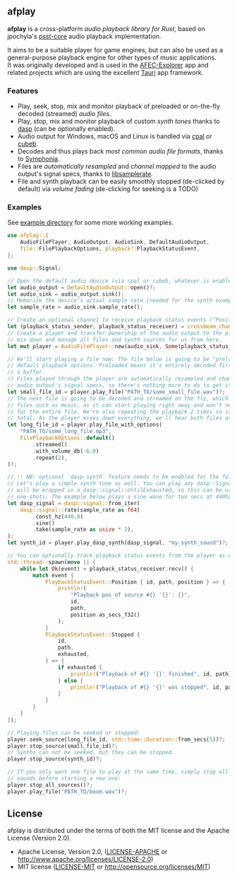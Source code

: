 
## afplay

**afplay** is a cross-platform *audio playback library for Rust*, based on jpochyla's [psst-core](https://github.com/jpochyla/psst/tree/master/psst-core) audio playback implementation.

It aims to be a suitable player for game engines, but can also be used as a general-purpose playback engine for other types of music applications.<br>
It was originally developed and is used in the [AFEC-Explorer](https://github.com/emuell/AFEC-Explorer) app and related projects which are using the excellent [Tauri](https://tauri.app) app framework.

### Features

- Play, seek, stop, mix and monitor playback of preloaded or on-the-fly decoded (streamed) *audio files*.
- Play, stop, mix and monitor playback of custom *synth tones* thanks to [dasp](https://github.com/RustAudio/dasp) (can be optionally enabled).
- Audio output for Windows, macOS and Linux is handled via [cpal](https://github.com/RustAudio/cpal) or [cubeb](https://github.com/mozilla/cubeb).
- Decodes and thus plays back *most common audio file formats*, thanks to [Symphonia](https://github.com/pdeljanov/Symphonia).
- Files are *automatically resampled* and *channel mapped* to the audio output's signal specs, thanks to [libsamplerate](https://github.com/RamiHg/rust-libsamplerate).
- File and synth playback can be easily smoothly stopped (de-clicked by default) via *volume fading* (de-clicking for seeking is a TODO)

### Examples

See [example directory](./examples) for some more working examples. 

```rust
use afplay::{
    AudioFilePlayer, AudioOutput, AudioSink, DefaultAudioOutput,
    file::FilePlaybackOptions, playback::PlaybackStatusEvent, 
};

use dasp::Signal;

// Open the default audio device (via cpal or cubeb, whatever is enabled as output feature)
let audio_output = DefaultAudioOutput::open()?;
let audio_sink = audio_output.sink();
// Memorize the device's actual sample rate (needed for the synth example)
let sample_rate = audio_sink.sample_rate();

// Create an optional channel to receive playback status events ("Position", "Stopped" events)
let (playback_status_sender, playback_status_receiver) = crossbeam_channel::unbounded();
// Create a player and transfer ownership of the audio output to the player. The player will play,
// mix down and manage all files and synth sources for us from here.
let mut player = AudioFilePlayer::new(audio_sink, Some(playback_status_sender));

// We'll start playing a file now: The file below is going to be "preloaded" because it uses the
// default playback options. Preloaded means it's entirely decoded first, then played back from
// a buffer.
// Files played through the player are automatically resampled and channel-mapped to match the
// audio output's signal specs, so there's nothing more to do to get it played:
let small_file_id = player.play_file("PATH_TO/some_small_file.wav")?;
// The next file is going to be decoded and streamed on the fly, which is handy for very long
// files such as music, as it can start playing right away and won't need to allocate memory
// for the entire file. We're also repeating the playback 2 times so it's playing 3 times in 
// total. As the player mixes down everything, we'll hear both files at the same time now:
let long_file_id = player.play_file_with_options(
    "PATH_TO/some_long_file.mp3",
    FilePlaybackOptions::default()
        .streamed()
        .with_volume_db(-6.0)
        .repeat(2),
)?;

// !! NB: optional `dasp-synth` feature needs to be enabled for the following to work !!
// Let's play a simple synth tone as well. You can play any dasp::Signal here. The passed signal 
// will be wrapped in a dasp::signal::UntilExhausted, so this can be used to easily create 
// one-shots. The example below plays a sine wave for two secs at 440hz.
let dasp_signal = dasp::signal::from_iter(
    dasp::signal::rate(sample_rate as f64)
        .const_hz(440.0)
        .sine()
        .take(sample_rate as usize * 2),
);
let synth_id = player.play_dasp_synth(dasp_signal, "my_synth_sound")?;

// You can optionally track playback status events from the player as well:
std::thread::spawn(move || {
    while let Ok(event) = playback_status_receiver.recv() {
        match event {
            PlaybackStatusEvent::Position { id, path, position } => {
                println!(
                    "Playback pos of source #{} '{}': {}",
                    id,
                    path,
                    position.as_secs_f32()
                );
            }
            PlaybackStatusEvent::Stopped {
                id,
                path,
                exhausted,
            } => {
                if exhausted {
                    println!("Playback of #{} '{}' finished", id, path);
                } else {
                    println!("Playback of #{} '{}' was stopped", id, path);
                }
            }
        }
    }
});

// Playing files can be seeked or stopped:
player.seek_source(long_file_id, std::time::Duration::from_secs(5))?;
player.stop_source(small_file_id)?;
// Synths can not be seeked, but they can be stopped.
player.stop_source(synth_id)?;

// If you only want one file to play at the same time, simply stop all playing
// sounds before starting a new one:
player.stop_all_sources()?;
player.play_file("PATH_TO/boom.wav")?;
```

## License

afplay is distributed under the terms of both the MIT license and the Apache License (Version 2.0).

* Apache License, Version 2.0, ([LICENSE-APACHE](LICENSE-APACHE) or http://www.apache.org/licenses/LICENSE-2.0)
* MIT license ([LICENSE-MIT](LICENSE-MIT) or http://opensource.org/licenses/MIT)
